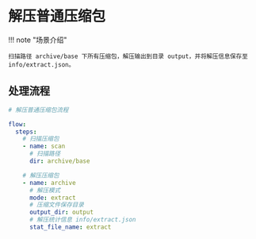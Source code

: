 # 解压普通压缩包

!!! note "场景介绍"

    扫描路径 archive/base 下所有压缩包，解压输出到目录 output，并将解压信息保存至 info/extract.json。
    


## 处理流程

```yaml
# 解压普通压缩包流程

flow:
  steps:
    # 扫描压缩包
    - name: scan
      # 扫描路径
      dir: archive/base

    # 解压压缩包
    - name: archive
      # 解压模式
      mode: extract
      # 压缩文件保存目录
      output_dir: output
      # 解压统计信息 info/extract.json
      stat_file_name: extract

```
